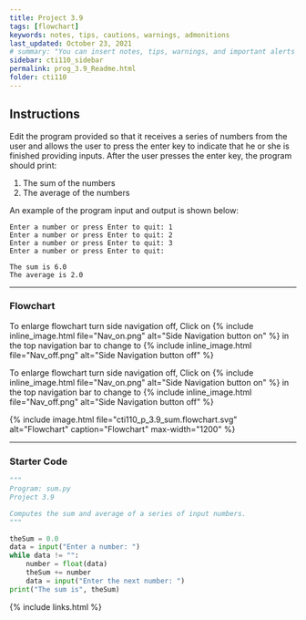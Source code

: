```yaml
---
title: Project 3.9
tags: [flowchart]
keywords: notes, tips, cautions, warnings, admonitions
last_updated: October 23, 2021
# summary: "You can insert notes, tips, warnings, and important alerts in your content. These notes are stored as shortcodes made available through the linksrefs.hmtl include."
sidebar: cti110_sidebar
permalink: prog_3.9_Readme.html
folder: cti110
---
```


## Instructions

Edit the program provided so that it receives a series of numbers from the user and allows the user to press the enter key to indicate that he or she is finished providing inputs. After the user presses the enter key, the program should print:

1. The sum of the numbers
2. The average of the numbers

An example of the program input and output is shown below:

```text
Enter a number or press Enter to quit: 1
Enter a number or press Enter to quit: 2
Enter a number or press Enter to quit: 3
Enter a number or press Enter to quit:

The sum is 6.0
The average is 2.0
```

---

### Flowchart

To enlarge flowchart turn side navigation off, Click on {% include inline_image.html
file="Nav_on.png" alt="Side Navigation button on" %} in the top navigation bar to change to {% include inline_image.html
file="Nav_off.png" alt="Side Navigation button off" %}

To enlarge flowchart turn side navigation off, Click on {% include inline_image.html
file="Nav_on.png" alt="Side Navigation button on" %} in the top navigation bar to change to {% include inline_image.html
file="Nav_off.png" alt="Side Navigation button off" %}

{% include image.html file="cti110_p_3.9_sum.flowchart.svg" alt="Flowchart" caption="Flowchart" max-width="1200" %}

---

### Starter Code

```python
"""
Program: sum.py
Project 3.9

Computes the sum and average of a series of input numbers.
"""

theSum = 0.0
data = input("Enter a number: ")
while data != "":
    number = float(data)
    theSum += number
    data = input("Enter the next number: ")
print("The sum is", theSum)

```

{% include links.html %}
